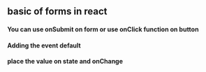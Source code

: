 ## basic of forms in react

#### You can use onSubmit on form or use onClick function on button 
#### Adding the event default
#### place the value on state and onChange
